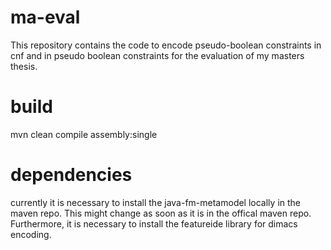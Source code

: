 # ma-eval
This repository contains the code to encode pseudo-boolean constraints in cnf and in pseudo boolean constraints for the evaluation of my masters thesis.

# build
mvn clean compile assembly:single

# dependencies
currently it is necessary to install the java-fm-metamodel locally in the maven repo. This might change as soon as it is in the offical maven repo.
Furthermore, it is necessary to install the featureide library for dimacs encoding.